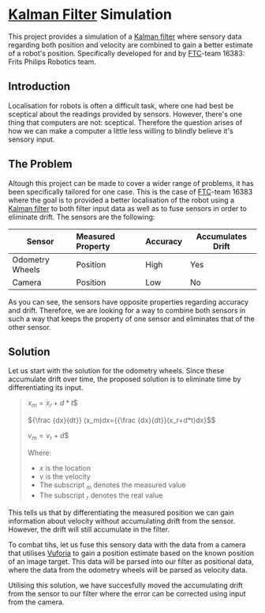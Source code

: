 
# [Kalman Filter] Simulation
This project provides a simulation of a [Kalman filter] where sensory data regarding both position and velocity are combined to gain a better estimate of a robot's position. Specifically developed for and by [FTC]-team 16383: Frits Philips Robotics team.

## Introduction

Localisation for robots is often a difficult task, where one had best be sceptical about the readings provided by sensors. However, there's one thing that computers are not: sceptical. Therefore the question arises of how we can make a computer a little less willing to blindly believe it's sensory input.

## The Problem
Altough this project can be made to cover a wider range of problems, it has been specifically tailored for one case. This is the case of [FTC]-team 16383 where the goal is to provided a better localisation of the robot using a [Kalman filter] to both filter input data as well as to fuse sensors in order to eliminate drift. The sensors are the following:

| Sensor           | Measured Property | Accuracy  | Accumulates Drift |
| ---------------- |:----------------- | ----------- | --------------|
| Odometry Wheels  | Position |  High | Yes |
| Camera           | Position      |  Low | No |

As you can see, the sensors have opposite properties regarding accuracy and drift. Therefore, we are looking for a way to combine both sensors in such a way that keeps the property of one sensor and eliminates that of the other sensor.

## Solution
Let us start with the solution for the odometry wheels. Since these accumulate drift over time, the proposed solution is to eliminate time by differentiating its input.

>$x_m = {x_r+d*t}$$
>
>${\frac {dx}{dt}}  (x_m)dx={{\frac {dx}{dt}}(x_r+d*t)dx}$$
>
>$v_m = {v_r+d}$$
>
>Where:
>* $x$ is the location
>* $v$ is the velocity
>* The subscript $_m$ denotes the measured value
>* The subscript $_r$ denotes the real value

This tells us that by differentiating the measured position we can gain information about velocity without accumulating drift from the sensor. However, the drift will still accumulate in the filter. 

To combat tihs, let us fuse this sensory data with the data from a camera that utilises [Vuforia] to gain a position estimate based on the known position of an image target. This data will be parsed into our filter as positional data, where the data from the odometry wheels will be parsed as velocity data.

Utilising this solution, we have succesfully moved the accumulating drift from the sensor to our filter where the error can be corrected using input from the camera.

[FTC]: https://www.firstinspires.org/robotics/ftc
[Kalman Filter]: https://en.wikipedia.org/wiki/Kalman_filter
[Vuforia]: https://www.google.com/search?q=vuforia&oq=vuforia&aqs=chrome.0.69i59l2j35i39j0i512l2j69i60l3.1484j0j7&sourceid=chrome&ie=UTF-8
